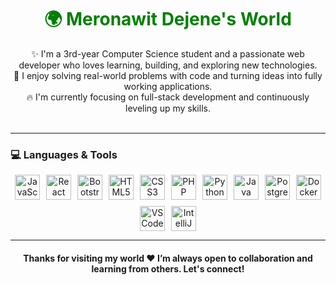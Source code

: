 <h1 align="center" style="color:green;">🌍 Meronawit Dejene's World</h1>

<p align="center"> 
✨ I'm a 3rd-year Computer Science student and a passionate web developer who loves learning, building, and exploring new technologies.<br> 
🚀 I enjoy solving real-world problems with code and turning ideas into fully working applications.<br>
🔥 I'm currently focusing on full-stack development and continuously leveling up my skills.<br><br>
</p>

---

### 💻 Languages & Tools

<p align="center" style="display: flex; flex-wrap: wrap; justify-content: center; gap: 10px;">
  
<a href="https://developer.mozilla.org/en-US/docs/Web/JavaScript" target="_blank" rel="noreferrer">
  <img alt="JavaScript" height="40" src="https://cdn.jsdelivr.net/gh/devicons/devicon/icons/javascript/javascript-plain.svg"/>
</a>

<a href="https://reactjs.org/" target="_blank" rel="noreferrer">
  <img alt="React" height="40" src="https://cdn.jsdelivr.net/gh/devicons/devicon/icons/react/react-original.svg"/>
</a>

<a href="https://getbootstrap.com/" target="_blank" rel="noreferrer">
  <img alt="Bootstrap" height="40" src="https://cdn.jsdelivr.net/gh/devicons/devicon/icons/bootstrap/bootstrap-original.svg"/>
</a>

<a href="https://developer.mozilla.org/en-US/docs/Web/HTML" target="_blank" rel="noreferrer">
  <img alt="HTML5" height="40" src="https://cdn.jsdelivr.net/gh/devicons/devicon/icons/html5/html5-plain.svg"/>
</a>

<a href="https://developer.mozilla.org/en-US/docs/Web/CSS" target="_blank" rel="noreferrer">
  <img alt="CSS3" height="40" src="https://cdn.jsdelivr.net/gh/devicons/devicon/icons/css3/css3-plain.svg"/>
</a>

<a href="https://www.php.net/" target="_blank" rel="noreferrer">
  <img alt="PHP" height="40" src="https://cdn.jsdelivr.net/gh/devicons/devicon/icons/php/php-plain.svg"/>
</a>

<a href="https://www.python.org/" target="_blank" rel="noreferrer">
  <img alt="Python" height="40" src="https://cdn.jsdelivr.net/gh/devicons/devicon/icons/python/python-original.svg"/>
</a>

<a href="https://www.java.com/" target="_blank" rel="noreferrer">
  <img alt="Java" height="40" src="https://cdn.jsdelivr.net/gh/devicons/devicon/icons/java/java-original.svg"/>
</a>

<a href="https://www.postgresql.org/" target="_blank" rel="noreferrer">
  <img alt="PostgreSQL" height="40" src="https://cdn.jsdelivr.net/gh/devicons/devicon/icons/postgresql/postgresql-plain.svg"/>
</a>
<!-- Docker Logo -->
<a href="https://www.docker.com/" target="_blank" rel="noreferrer">
  <img alt="Docker" height="40" src="https://upload.wikimedia.org/wikipedia/commons/7/79/Docker_(container_engine)_logo_without_text.svg"/>
</a>

<a href="https://code.visualstudio.com/" target="_blank" rel="noreferrer">
  <img alt="VS Code" height="40" src="https://cdn.jsdelivr.net/gh/devicons/devicon/icons/vscode/vscode-original.svg"/>
</a>

<a href="https://www.jetbrains.com/idea/" target="_blank" rel="noreferrer">
  <img alt="IntelliJ IDEA" height="40" src="https://cdn.jsdelivr.net/gh/devicons/devicon/icons/intellij/intellij-original.svg"/>
</a>

</p>

---

<h4 align="center">Thanks for visiting my world ❤️ I’m always open to collaboration and learning from others. Let's connect!</h4>
